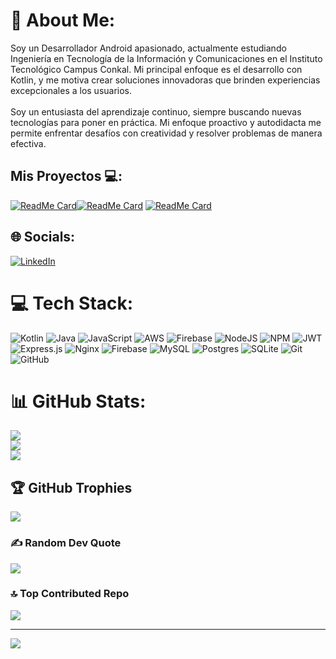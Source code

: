 # 💫 About Me:
Soy un Desarrollador Android apasionado, actualmente estudiando Ingeniería en Tecnología de la Información y Comunicaciones en el Instituto Tecnológico Campus Conkal. Mi principal enfoque es el desarrollo con Kotlin, y me motiva crear soluciones innovadoras que brinden experiencias excepcionales a los usuarios.<br><br>Soy un entusiasta del aprendizaje continuo, siempre buscando nuevas tecnologías para poner en práctica. Mi enfoque proactivo y autodidacta me permite enfrentar desafíos con creatividad y resolver problemas de manera efectiva.

## Mis Proyectos 💻: 

[![ReadMe Card](https://github-readme-stats.vercel.app/api/pin/?username=eliasmp07&repo=frogmistores&show_owner=true&theme=tokyonight)](https://github.com/eliasmp07/HabitsApp)[![ReadMe Card](https://github-readme-stats.vercel.app/api/pin/?username=eliasmp07&repo=rickandmorty-api-clean_architecture-mvvm-retrofit-hilt-room&show_owner=true&theme=tokyonight)](https://github.com/eliasmp07/rickandmorty-api-clean_architecture-mvvm-retrofit-hilt-room) [![ReadMe Card](https://github-readme-stats.vercel.app/api/pin/?username=eliasmp07&repo=habitsapp&show_owner=true&theme=tokyonight)](https://github.com/eliasmp07/HabitsApp)


## 🌐 Socials:
[![LinkedIn](https://img.shields.io/badge/LinkedIn-%230077B5.svg?logo=linkedin&logoColor=white)](https://linkedin.com/in/https://www.linkedin.com/in/eliasmenapech/) 

# 💻 Tech Stack:
![Kotlin](https://img.shields.io/badge/kotlin-%237F52FF.svg?style=for-the-badge&logo=kotlin&logoColor=white) ![Java](https://img.shields.io/badge/java-%23ED8B00.svg?style=for-the-badge&logo=openjdk&logoColor=white) ![JavaScript](https://img.shields.io/badge/javascript-%23323330.svg?style=for-the-badge&logo=javascript&logoColor=%23F7DF1E) ![AWS](https://img.shields.io/badge/AWS-%23FF9900.svg?style=for-the-badge&logo=amazon-aws&logoColor=white) ![Firebase](https://img.shields.io/badge/firebase-%23039BE5.svg?style=for-the-badge&logo=firebase) ![NodeJS](https://img.shields.io/badge/node.js-6DA55F?style=for-the-badge&logo=node.js&logoColor=white) ![NPM](https://img.shields.io/badge/NPM-%23CB3837.svg?style=for-the-badge&logo=npm&logoColor=white) ![JWT](https://img.shields.io/badge/JWT-black?style=for-the-badge&logo=JSON%20web%20tokens) ![Express.js](https://img.shields.io/badge/express.js-%23404d59.svg?style=for-the-badge&logo=express&logoColor=%2361DAFB) ![Nginx](https://img.shields.io/badge/nginx-%23009639.svg?style=for-the-badge&logo=nginx&logoColor=white) ![Firebase](https://img.shields.io/badge/firebase-a08021?style=for-the-badge&logo=firebase&logoColor=ffcd34) ![MySQL](https://img.shields.io/badge/mysql-4479A1.svg?style=for-the-badge&logo=mysql&logoColor=white) ![Postgres](https://img.shields.io/badge/postgres-%23316192.svg?style=for-the-badge&logo=postgresql&logoColor=white) ![SQLite](https://img.shields.io/badge/sqlite-%2307405e.svg?style=for-the-badge&logo=sqlite&logoColor=white) ![Git](https://img.shields.io/badge/git-%23F05033.svg?style=for-the-badge&logo=git&logoColor=white) ![GitHub](https://img.shields.io/badge/github-%23121011.svg?style=for-the-badge&logo=github&logoColor=white)
# 📊 GitHub Stats:
![](https://github-readme-stats.vercel.app/api?username=eliasmp07&theme=github_dark&hide_border=false&include_all_commits=true&count_private=true)<br/>
![](https://github-readme-streak-stats.herokuapp.com/?user=eliasmp07&theme=github_dark&hide_border=false)<br/>
![](https://github-readme-stats.vercel.app/api/top-langs/?username=eliasmp07&theme=github_dark&hide_border=false&include_all_commits=true&count_private=true&layout=compact)

## 🏆 GitHub Trophies
![](https://github-profile-trophy.vercel.app/?username=eliasmp07&theme=radical&no-frame=false&no-bg=true&margin-w=4)

### ✍️ Random Dev Quote
![](https://quotes-github-readme.vercel.app/api?type=horizontal&theme=radical)

### 🔝 Top Contributed Repo
![](https://github-contributor-stats.vercel.app/api?username=eliasmp07&limit=5&theme=github_dark&combine_all_yearly_contributions=true)

---
[![](https://visitcount.itsvg.in/api?id=eliasmp07&icon=0&color=0)](https://visitcount.itsvg.in)
